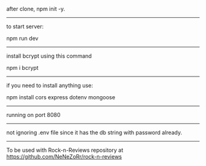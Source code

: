 after clone, npm init -y.

---

to start server:

npm run dev

---

install bcrypt using this command

npm i bcrypt

---

if you need to install anything use:

npm install cors express dotenv mongoose

---

running on port 8080

---

not ignoring .env file since it has the db string with password already.

---

To be used with Rock-n-Reviews repository at https://github.com/NeNeZoRr/rock-n-reviews

